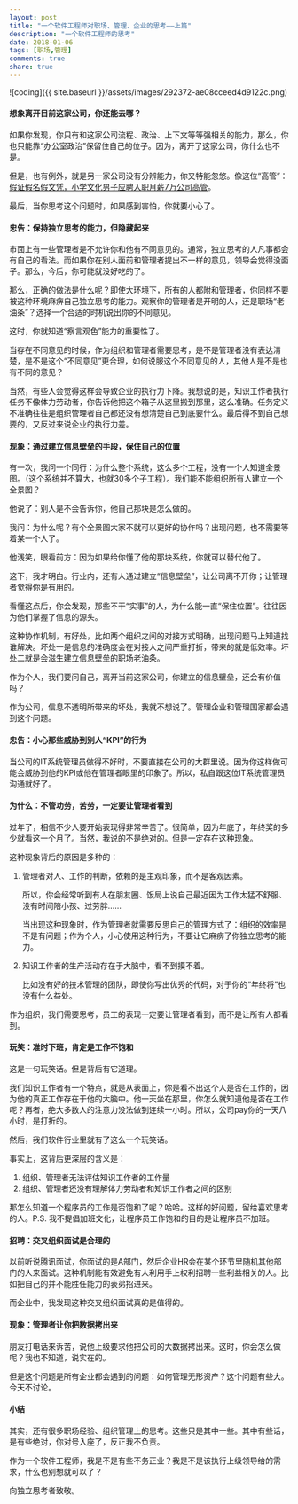 ```yaml
---
layout: post
title: "一个软件工程师对职场、管理、企业的思考——上篇"
description: "一个软件工程师的思考"
date: 2018-01-06
tags: [职场,管理]
comments: true
share: true
---
```


![coding]({{ site.baseurl }}/assets/images/292372-ae08cceed4d9122c.png)

#### 想象离开目前这家公司，你还能去哪？
如果你发现，你只有和这家公司流程、政治、上下文等等强相关的能力，那么，你也只能靠“办公室政治”保留住自己的位子。因为，离开了这家公司，你什么也不是。

但是，也有例外，就是另一家公司没有分辨能力，你又特能忽悠。像这位“高管”：[假证假名假文凭，小学文化男子应聘入职月薪7万公司高管](http://www.thepaper.cn/newsDetail_forward_1852714)。

最后，当你思考这个问题时，如果感到害怕，你就要小心了。

#### 忠告：保持独立思考的能力，但隐藏起来
市面上有一些管理者是不允许你和他有不同意见的。通常，独立思考的人凡事都会有自己的看法。而如果你在别人面前和管理者提出不一样的意见，领导会觉得没面子。那么，今后，你可能就没好吃的了。

那么，正确的做法是什么呢？即使大环境下，所有的人都附和管理者，你同样不要被这种环境麻痹自己独立思考的能力。观察你的管理者是开明的人，还是职场“老油条”？选择一个合适的时机说出你的不同意见。

这时，你就知道“察言观色”能力的重要性了。

当存在不同意见的时候，作为组织和管理者需要思考，是不是管理者没有表达清楚，是不是这个“不同意见”更合理，如何说服这个不同意见的人，其他人是不是也有不同的意见？

当然，有些人会觉得这样会导致企业的执行力下降。我想说的是，知识工作者执行任务不像体力劳动者，你告诉他把这个箱子从这里搬到那里，这么准确。任务定义不准确往往是组织管理者自己都还没有想清楚自己到底要什么。最后得不到自己想要的，又反过来说企业的执行力差。


#### 现象：通过建立信息壁垒的手段，保住自己的位置

有一次，我问一个同行：为什么整个系统，这么多个工程，没有一个人知道全景图。（这个系统并不算大，也就30多个子工程）。我们能不能组织所有人建立一个全景图？

他说了：别人是不会告诉你，他自己那块是怎么做的。

我问：为什么呢？有个全景图大家不就可以更好的协作吗？出现问题，也不需要等着某一个人了。

他浅笑，眼看前方：因为如果给你懂了他的那块系统，你就可以替代他了。

这下，我才明白。行业内，还有人通过建立“信息壁垒”，让公司离不开你；让管理者觉得你是有用的。

看懂这点后，你会发现，那些不干“实事”的人，为什么能一直“保住位置”。往往因为他们掌握了信息的源头。

这种协作机制，有好处，比如两个组织之间的对接方式明确，出现问题马上知道找谁解决。坏处一是信息的准确度会在对接人之间严重打折，带来的就是低效率。坏处二就是会滋生建立信息壁垒的职场老油条。

作为个人，我们要问自己，离开当前这家公司，你建立的信息壁垒，还会有价值吗？

作为公司，信息不透明所带来的坏处，我就不想说了。管理企业和管理国家都会遇到这个问题。

#### 忠告：小心那些威胁到别人“KPI”的行为

当公司的IT系统管理员做得不好时，不要直接在公司的大群里说。因为你这样做可能会威胁到他的KPI或他在管理者眼里的印象了。所以，私自跟这位IT系统管理员沟通就好了。



#### 为什么：不管功劳，苦劳，一定要让管理者看到

过年了，相信不少人要开始表现得非常辛苦了。很简单，因为年底了，年终奖的多少就看这一个月了。当然，我说的不是绝对的。但是一定存在这种现象。

这种现象背后的原因是多种的：

1. 管理者对人、工作的判断，依赖的是主观印象，而不是客观因素。

   所以，你会经常听到有人在朋友圈、饭局上说自己最近因为工作太猛不舒服、没有时间陪小孩、过劳胖……

   当出现这种现象时，作为管理者就需要反思自己的管理方式了：组织的效率是不是有问题；作为个人，小心使用这种行为，不要让它麻痹了你独立思考的能力。

2. 知识工作者的生产活动存在于大脑中，看不到摸不着。

   比如没有好的技术管理的团队，即使你写出优秀的代码，对于你的“年终将”也没有什么益处。

作为组织，我们需要思考，员工的表现一定要让管理者看到，而不是让所有人都看到。

#### 玩笑：准时下班，肯定是工作不饱和

这是一句玩笑话。但是背后有它道理。

我们知识工作者有一个特点，就是从表面上，你是看不出这个人是否在工作的，因为他的真正工作存在于他的大脑中。他一天坐在那里，你怎么就知道他是否在工作呢？再者，绝大多数人的注意力没法做到连续一小时。所以，公司pay你的一天八小时，是打折的。

然后，我们软件行业里就有了这么一个玩笑话。

事实上，这背后更深层的含义是：

1. 组织、管理者无法评估知识工作者的工作量
2. 组织、管理者还没有理解体力劳动者和知识工作者之间的区别

那怎么知道一个程序员的工作是否饱和了呢？哈哈。这样的好问题，留给喜欢思考的人。P.S. 我不提倡加班文化，让程序员工作饱和的目的是让程序员不加班。

#### 招聘：交叉组织面试是合理的

以前听说腾讯面试，你面试的是A部门，然后企业HR会在某个环节里随机其他部门的人来面试。这种机制能有效避免有人利用手上权利招聘一些利益相关的人。比如把自己的并不能胜任能力的表弟招进来。

而企业中，我发现这种交叉组织面试真的是值得的。



#### 现象：管理者让你把数据拷出来

朋友打电话来诉苦，说他上级要求他把公司的大数据拷出来。这时，你会怎么做呢？我也不知道，说实在的。

但是这个问题是所有企业都会遇到的问题：如何管理无形资产？这个问题有些大。今天不讨论。

#### 小结

其实，还有很多职场经验、组织管理上的思考。这些只是其中一些。其中有些话，是有些绝对，你对号入座了，反正我不负责。

作为一个软件工程师，我是不是有些不务正业？我是不是该执行上级领导给的需求，什么也别想就可以了？

向独立思考者致敬。
